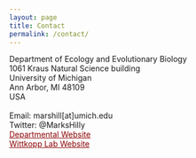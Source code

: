 ```yaml
---
layout: page
title: Contact
permalink: /contact/
---
```

<!-- Global site tag (gtag.js) - Google Analytics -->
<script async src="https://www.googletagmanager.com/gtag/js?id=UA-111105866-1"></script>
<script>
  window.dataLayer = window.dataLayer || [];
  function gtag(){dataLayer.push(arguments);}
  gtag('js', new Date());

  gtag('config', 'UA-111105866-1');
</script>

<div align="justify">

<p align = "left">Department of Ecology and Evolutionary Biology<br>
1061 Kraus Natural Science building<br>
University of Michigan<br>
Ann Arbor, MI 48109<br>
USA<br>
<br>
Email: marshill[at]umich.edu<br>
Twitter: @MarksHilly<br>
<a href="https://lsa.umich.edu/eeb/people/postdoctoral-fellows/mark-hill.html" style="color:#8b0000">Departmental Website</a><br>
<a href="https://sites.lsa.umich.edu/wittkopp-lab/" style="color:#8b0000">Wittkopp Lab Website</a><br>
</p>
</div>

<div id="map" style="width:300px;height:300px;margin-left:0; margin-right:auto;"></div>


<script>
function myMap() {
    var mapOptions = {
        center: new google.maps.LatLng(42.278486, -83.736876),
        zoom: 15,
        mapTypeId: google.maps.MapTypeId.ROADMAP
    }
var map = new google.maps.Map(document.getElementById("map"), mapOptions);
}
</script>

<script src="https://maps.googleapis.com/maps/api/js?key=AIzaSyC78HuEggCYQAsXP70JUp-dOaG-cmqHa1g&callback=myMap"></script>
